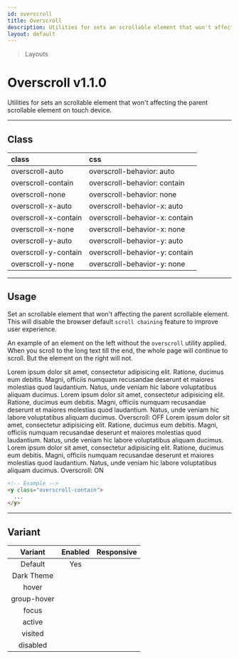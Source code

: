 ```yaml
---
id: overscroll
title: Overscroll
description: Utilities for sets an scrollable element that won't affecting the parent scrollable element on touch device.
layout: default
---
```


> Layouts

# Overscroll <span class="ml-1 px-2 py-1 text-sm text-gray-600 dark:text-charcoal-100 bg-gray-300 dark:bg-gray-600">v1.1.0</span>

Utilities for sets an scrollable element that won't affecting the parent scrollable element on touch device.

---

## Class

| <span class="px-3 py-1 text-white dark:text-charcoal-100 bg-charcoal-100 dark:bg-gray-600 rounded-full">class</span> | <span class="px-3 py-1 text-white dark:text-charcoal-100 bg-charcoal-100 dark:bg-gray-600 rounded-full">css</span> |
|:--|:--|
| overscroll-auto | overscroll-behavior: auto |
| overscroll-contain | overscroll-behavior: contain |
| overscroll-none | overscroll-behavior: none |
| overscroll-x-auto | overscroll-behavior-x: auto |
| overscroll-x-contain | overscroll-behavior-x: contain |
| overscroll-x-none | overscroll-behavior-x: none |
| overscroll-y-auto | overscroll-behavior-y: auto |
| overscroll-y-contain | overscroll-behavior-y: contain |
| overscroll-y-none | overscroll-behavior-y: none |

---

## Usage

Set an scrollable element that won't affecting the parent scrollable element. This will disable the browser default `scroll chaining` feature to improve user experience.

An example of an element on the left without the `overscroll` utility applied. When you scroll to the long text till the end, the whole page will continue to scroll. But the element on the right will not.

<y class="px-4 mt-2 mb-6 mx-auto xs:max-w-full sm:max-w-lg md:max-w-lg lg:max-w-lg h-64">
  <y class="flex">
    <y class="m-4">
      <y class="w-32 h-56 text-gray-900 dark:text-gray-400 bg-gray-300 dark:bg-gray-700 overflow-y-scroll">
        Lorem ipsum dolor sit amet, consectetur adipisicing elit. Ratione, ducimus eum debitis. Magni, officiis numquam recusandae deserunt et maiores molestias quod laudantium. Natus, unde veniam hic labore voluptatibus aliquam ducimus. Lorem ipsum dolor sit amet, consectetur adipisicing elit. Ratione, ducimus eum debitis. Magni, officiis numquam recusandae deserunt et maiores molestias quod laudantium. Natus, unde veniam hic labore voluptatibus aliquam ducimus.
      </y>
      <y class="pt-2 text-sm text-center">
        Overscroll: OFF
      </y>
    </y>
    <y class="m-4">
      <y class="w-32 h-56 text-gray-900 dark:text-gray-400 bg-gray-300 dark:bg-gray-700 overscroll-contain overflow-y-scroll">
        Lorem ipsum dolor sit amet, consectetur adipisicing elit. Ratione, ducimus eum debitis. Magni, officiis numquam recusandae deserunt et maiores molestias quod laudantium. Natus, unde veniam hic labore voluptatibus aliquam ducimus. Lorem ipsum dolor sit amet, consectetur adipisicing elit. Ratione, ducimus eum debitis. Magni, officiis numquam recusandae deserunt et maiores molestias quod laudantium. Natus, unde veniam hic labore voluptatibus aliquam ducimus.
      </y>
      <y class="pt-2 text-sm text-center">
        Overscroll: ON
      </y>
    </y>
  </y>
</y>

```html
<!-- Example -->
<y class="overscroll-contain">
  ...
</y>
```

---

## Variant

| <span class="font-semibold underline">Variant</span> | <span class="font-semibold underline">Enabled</span> | <span class="font-semibold underline">Responsive</span> |
|:-:|:-:|:-:|
| Default | Yes | |
| Dark Theme | | |
| hover| | |
| group-hover | | |
| focus | | |
| active | | |
| visited | | |
| disabled | | |
